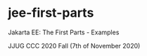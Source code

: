 # jee-first-parts
Jakarta EE: The First Parts - Examples

JJUG CCC 2020 Fall (7th of November 2020)

